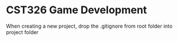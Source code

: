 # CST326 Game Development
 
When creating a new project, drop the .gitignore from root folder into project folder